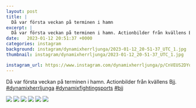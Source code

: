 ```yaml
---
layout: post
title: |
  Då var första veckan på terminen i hamn
excerpt: |
  Då var första veckan på terminen i hamn. Actionbilder från kvällens Bjj.   
date:   2023-01-12 20:51:37 +0000
categories: instagram
background: instagram/dynamixherrljunga/2023-01-12_20-51-37_UTC_1.jpg
thumbnail: instagram/dynamixherrljunga/2023-01-12_20-51-37_UTC_1.jpg

instagram_url: https://www.instagram.com/dynamixherrljunga/p/CnVEUS2DYq9
---
```

Då var första veckan på terminen i hamn. Actionbilder från kvällens Bjj. [#dynamixherrljunga](https://www.instagram.com/explore/tags/dynamixherrljunga/) [#dynamixfightingsports](https://www.instagram.com/explore/tags/dynamixfightingsports/) [#bjj](https://www.instagram.com/explore/tags/bjj/)



<img src='{{ site.baseurl }}/instagram/dynamixherrljunga/2023-01-12_20-51-37_UTC_1.jpg' class='img-fluid' />


<img src='{{ site.baseurl }}/instagram/dynamixherrljunga/2023-01-12_20-51-37_UTC_2.jpg' class='img-fluid' />


<img src='{{ site.baseurl }}/instagram/dynamixherrljunga/2023-01-12_20-51-37_UTC_3.jpg' class='img-fluid' />


<img src='{{ site.baseurl }}/instagram/dynamixherrljunga/2023-01-12_20-51-37_UTC_4.jpg' class='img-fluid' />


<img src='{{ site.baseurl }}/instagram/dynamixherrljunga/2023-01-12_20-51-37_UTC_5.jpg' class='img-fluid' />


<img src='{{ site.baseurl }}/instagram/dynamixherrljunga/2023-01-12_20-51-37_UTC_6.jpg' class='img-fluid' />
